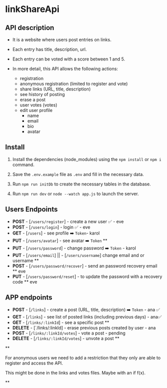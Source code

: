 # linkShareApi

## API description

- It is a website where users post entries on links.

- Each entry has title, description, url.

- Each entry can be voted with a score between 1 and 5.

- In more detail, this API allows the following actions:
    - registration
    - anonymous registration (limited to register and vote)
    - share links (URL, title, description)
    - see history of posting
    - erase a post
    - user votes (votes)
    - edit user profile 
        - name
        - email
        - bio
        - avatar

## Install

1. Install the dependencies (node_modules) using the `npm install` or `npm i` command.

2. Save the `.env.example` file as `.env` and fill in the necessary data.

3. Run `npm run initDb` to create the necessary tables in the database.

4. Run `npm run dev` or `node --watch app.js` to launch the server.


## Users Endpoints
- **POST** - [`/users/register`] -  create a new user ✅ - eve
- **POST**  - [`/users/login`]  - login ✅ - eve
- **GET** - [`/users`] - see profile ➡️ `Token`- karol
- **PUT**  - [`/users/avatar`] - see avatar ➡️ `Token`  **
- **PUT** - [`/users/password`] - change password ➡️ `Token` - karol
- **PUT** - [`/users/email`] || - [`/users/username`] change email and or username ** 
- **POST** - [`/users/password/recover`] - send an password recovery email ** eve
- **PUT** - [`/users/password/reset`] - to update the password with a recovery code ** eve


## APP endpoints
- **POST** - [`/links`] - create a post (URL, title, description) ➡️ `Token` - ana ✅
- **GET** - [`/links`] - see list of posted links (including previous days) - ana✅
- **GET**  - [`/links/:linkId`] -  see a specific post **
- **DELETE** - [`/links/:linkId] - erase previous posts created by user - ana
- **POST** - [`/links/:linkId/votes`] - vote a post - pending
- **DELETE** - [`/links/:linkId/votes`] - unvote a post **

**

For anonymous users we need to add a restriction that they only are able to register and access the API. 

This might be done in the links and votes files. Maybe with an if f(x).

**
